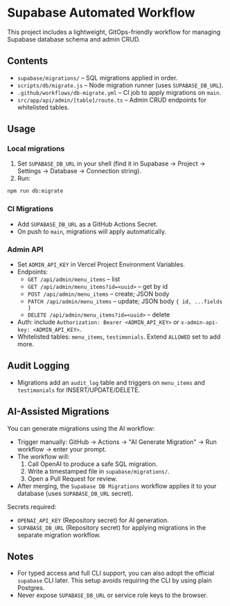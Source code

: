 # Supabase Automated Workflow

This project includes a lightweight, GitOps-friendly workflow for managing Supabase database schema and admin CRUD.

## Contents
- `supabase/migrations/` – SQL migrations applied in order.
- `scripts/db/migrate.js` – Node migration runner (uses `SUPABASE_DB_URL`).
- `.github/workflows/db-migrate.yml` – CI job to apply migrations on `main`.
- `src/app/api/admin/[table]/route.ts` – Admin CRUD endpoints for whitelisted tables.

## Usage

### Local migrations
1. Set `SUPABASE_DB_URL` in your shell (find it in Supabase → Project → Settings → Database → Connection string).
2. Run:
```bash
npm run db:migrate
```

### CI Migrations
- Add `SUPABASE_DB_URL` as a GitHub Actions Secret.
- On push to `main`, migrations will apply automatically.

### Admin API
- Set `ADMIN_API_KEY` in Vercel Project Environment Variables.
- Endpoints:
  - `GET /api/admin/menu_items` – list
  - `GET /api/admin/menu_items?id=<uuid>` – get by id
  - `POST /api/admin/menu_items` – create; JSON body
  - `PATCH /api/admin/menu_items` – update; JSON body `{ id, ...fields }`
  - `DELETE /api/admin/menu_items?id=<uuid>` – delete
- Auth: include `Authorization: Bearer <ADMIN_API_KEY>` or `x-admin-api-key: <ADMIN_API_KEY>`.
- Whitelisted tables: `menu_items`, `testimonials`. Extend `ALLOWED` set to add more.

## Audit Logging
- Migrations add an `audit_log` table and triggers on `menu_items` and `testimonials` for INSERT/UPDATE/DELETE.

## AI-Assisted Migrations

You can generate migrations using the AI workflow:

- Trigger manually: GitHub → Actions → "AI Generate Migration" → Run workflow → enter your prompt.
- The workflow will:
  1. Call OpenAI to produce a safe SQL migration.
  2. Write a timestamped file in `supabase/migrations/`.
  3. Open a Pull Request for review.
- After merging, the `Supabase DB Migrations` workflow applies it to your database (uses `SUPABASE_DB_URL` secret).

Secrets required:
- `OPENAI_API_KEY` (Repository secret) for AI generation.
- `SUPABASE_DB_URL` (Repository secret) for applying migrations in the separate migration workflow.

## Notes
- For typed access and full CLI support, you can also adopt the official `supabase` CLI later. This setup avoids requiring the CLI by using plain Postgres.
- Never expose `SUPABASE_DB_URL` or service role keys to the browser.
